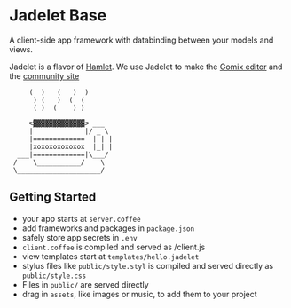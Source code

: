 Jadelet Base
=================

A client-side app framework with databinding between your models and views.

Jadelet is a flavor of [Hamlet](http://hamlet.coffee). We use Jadelet to make the [Gomix editor](https://gomix.com/#!/project/jadelet-base) and the [community site](http://gomix.com/community)


         (  )   (   )  )
          ) (   )  (  (
          ( )  (    ) )
          _____________
         <▓▓▓▓▓▓▓▓▓▓▓▓▓> ___
         |             |/ _ \
         |=============  | | |
         |xoxoxoxoxoxox  |_| |
      ___|=============|\___/  
     /    \___________/    \
     \_____________________/


Getting Started
-----------------

- your app starts at `server.coffee`
- add frameworks and packages in `package.json`
- safely store app secrets in `.env`
- `client.coffee` is compiled and served as /client.js
- view templates start at `templates/hello.jadelet`
- stylus files like `public/style.styl` is compiled and served directly as `public/style.css`
- Files in `public/` are served directly
- drag in `assets`, like images or music, to add them to your project
